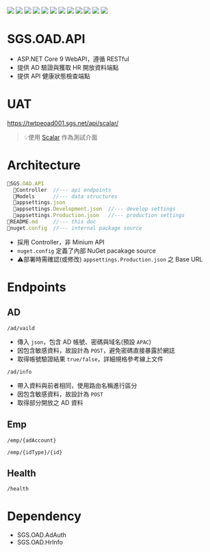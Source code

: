 ![](https://img.shields.io/badge/SGS-OAD-orange) 
![](https://img.shields.io/badge/proj-SGS.OAD.API-purple) 
![](https://img.shields.io/badge/-9-512BD4?logo=dotnet)
![](https://img.shields.io/badge/-OpenAPI-555?logo=openapiinitiative)
![](https://img.shields.io/badge/-Scalar-0F0F0F?logo=scalar)
![](https://img.shields.io/badge/-Grok-555?logo=x)
![](https://img.shields.io/badge/-OpenAI-412991?logo=openai)
![](https://img.shields.io/badge/GitHub_Copilot-555?logo=githubcopilot)
![](https://img.shields.io/badge/-draw.io-555?logo=diagrams.net)
![](https://img.shields.io/badge/-Git-666?logo=git)
![](https://img.shields.io/badge/-GitHub-181717?logo=github)
![](https://img.shields.io/badge/-Gitea-666?logo=gitea)

# SGS.OAD.API

- ASP.NET Core 9 WebAPI，遵循 RESTful
- 提供 AD 驗證與獲取 HR 開放資料端點
- 提供 API 健康狀態檢查端點

# UAT

https://twtpeoad001.sgs.net/api/scalar/


> 💡使用 [Scalar](https://scalar.com/) 作為測試介面

# Architecture

```js
📁SGS.OAD.API
  📁Controller  //--- api endpoints
  📁Models      //--- data structures
  📄appsettings.json
  📄appsettings.Development.json  //--- develop settings
  📄appsettings.Production.json   //--- production settings
📄README.md     //--- this doc
📄nuget.config  //--- internal package source
```

- 採用 Controller，非 Minium API
- `nuget.config` 定義了內部 NuGet pacakage source
- ⚠️部署時需確認(或修改) `appsettings.Production.json` 之 Base URL

# Endpoints

## AD

```
/ad/vaild
```

- 傳入 `json`，包含 AD 帳號、密碼與域名(預設 `APAC`)
- 因包含敏感資料，故設計為 `POST`，避免密碼直接暴露於網誌
- 取得帳號驗證結果 `true/false`，詳細規格參考線上文件

```
/ad/info
```

- 帶入資料與前者相同，使用路由名稱進行區分
- 因包含敏感資料，故設計為 `POST`
- 取得部分開放之 AD 資料

## Emp

```
/emp/{adAccount}
```

```
/emp/{idType}/{id}
```


## Health

```
/health
```


# Dependency

- SGS.OAD.AdAuth
- SGS.OAD.HrInfo